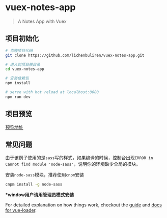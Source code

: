 # vuex-notes-app

> A Notes App with Vuex

## 项目初始化
``` bash
# 克隆项目代码
git clone https://github.com/lichenbuliren/vuex-notes-app.git

# 进入到项目根目录
cd vuex-notes-app

# 安装依赖包
npm install

# serve with hot reload at localhost:8080
npm run dev
```

## 项目预览

[预览地址](https://mchome.github.io/vuex-notes-app)


## 常见问题

由于该例子使用的是`sass`写的样式，如果编译的时候，控制台出现`ERROR in Cannot find module 'node-sass'`，说明你的环境缺少全局的模块。

安装`node-sass`模块，推荐使用`cnpm`安装

``` bash
cnpm install -g node-sass									
```

**\*window用户请用管理员模式安装**

For detailed explanation on how things work, checkout the [guide](http://vuejs-templates.github.io/webpack/) and [docs for vue-loader](http://vuejs.github.io/vue-loader).
